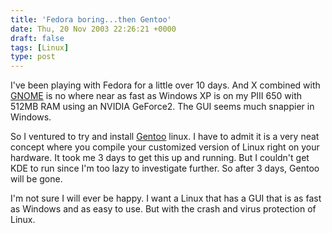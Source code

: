```yaml
---
title: 'Fedora boring...then Gentoo'
date: Thu, 20 Nov 2003 22:26:21 +0000
draft: false
tags: [Linux]
type: post
---
```


I've been playing with Fedora for a little over 10 days. And X combined with [GNOME](http://www.gnome.org) is no where near as fast as Windows XP is on my PIII 650 with 512MB RAM using an NVIDIA GeForce2. The GUI seems much snappier in Windows.

So I ventured to try and install [Gentoo](http://www.gentoo.org) linux. I have to admit it is a very neat concept where you compile your customized version of Linux right on your hardware. It took me 3 days to get this up and running. But I couldn't get KDE to run since I'm too lazy to investigate further. So after 3 days, Gentoo will be gone.

I'm not sure I will ever be happy. I want a Linux that has a GUI that is as fast as Windows and as easy to use. But with the crash and virus protection of Linux.